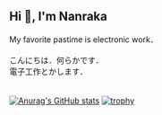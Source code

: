 ## Hi 👋, I'm Nanraka
My favorite pastime is electronic work．<br><br>
こんにちは．何らかです．<br>
電子工作とかします．<br>
<br>
<br>
[![Anurag's GitHub stats](https://github-readme-stats.vercel.app/api?username=Nanraka&show_icons&theme=dark)](https://github.com/anuraghazra/github-readme-stats)
[![trophy](https://github-profile-trophy.vercel.app/?username=Nanraka&theme=onestar&&rank=SECRET,SSS,SS,S,AAA,AA,A,B,C&row=2)](https://github.com/ryo-ma/github-profile-trophy)
